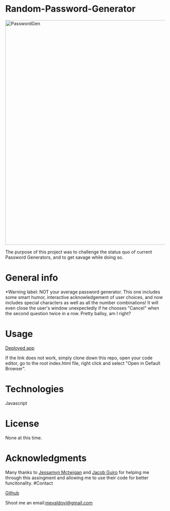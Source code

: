 
# Random-Password-Generator
<img width="708" alt="PasswordGen" src="https://user-images.githubusercontent.com/83307023/135528546-ffe20fa3-9540-4f5a-9a20-58288f357343.PNG">


The purpose of this project was to challenge the status quo of current Password Generators, and to get savage while doing so.

# General info
*Warning label: NOT your average password generator. This one includes some smart humor, interactive acknowledgement of user choices, and now includes special characters as well as all the number combinations! It will even close the user's window unexpectedly if he chooses "Cancel" when the second question twice in a row. Pretty ballsy, am I right?

# Usage
[Deployed app](https://mevaldovi.github.io/Homework3_passwordgen/)

If the link does not work, simply clone down this repo, open your code editor, go to the root index.html file, right click and select "Open in Default Browser".

# Technologies
Javascript

# License
None at this time.

# Acknowledgments
Many thanks to [Jessamyn Mctwigan](https://github.com/jessamyn27) and [Jacob Guiro](https://github.com/Jguiro09) for helping me through this assingment and allowing me to use their code for better funcitonality. 
#Contact 

[Github](https://github.com/mevaldovi)

Shoot me an email:[mevaldovi@gmail.com](mevaldovi@gmail.com)




